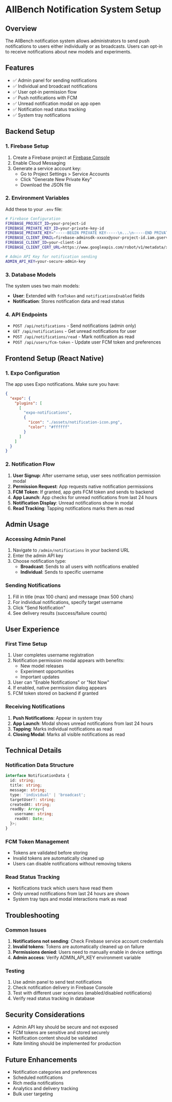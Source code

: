 # AllBench Notification System Setup

## Overview

The AllBench notification system allows administrators to send push notifications to users either individually or as broadcasts. Users can opt-in to receive notifications about new models and experiments.

## Features

- ✅ Admin panel for sending notifications
- ✅ Individual and broadcast notifications
- ✅ User opt-in permission flow
- ✅ Push notifications with FCM
- ✅ Unread notification modal on app open
- ✅ Notification read status tracking
- ✅ System tray notifications

## Backend Setup

### 1. Firebase Setup

1. Create a Firebase project at [Firebase Console](https://console.firebase.google.com/)
2. Enable Cloud Messaging
3. Generate a service account key:
   - Go to Project Settings > Service Accounts
   - Click "Generate New Private Key"
   - Download the JSON file

### 2. Environment Variables

Add these to your `.env` file:

```bash
# Firebase Configuration
FIREBASE_PROJECT_ID=your-project-id
FIREBASE_PRIVATE_KEY_ID=your-private-key-id
FIREBASE_PRIVATE_KEY="-----BEGIN PRIVATE KEY-----\n...\n-----END PRIVATE KEY-----\n"
FIREBASE_CLIENT_EMAIL=firebase-adminsdk-xxxxx@your-project-id.iam.gserviceaccount.com
FIREBASE_CLIENT_ID=your-client-id
FIREBASE_CLIENT_CERT_URL=https://www.googleapis.com/robot/v1/metadata/x509/firebase-adminsdk-xxxxx%40your-project-id.iam.gserviceaccount.com

# Admin API Key for notification sending
ADMIN_API_KEY=your-secure-admin-key
```

### 3. Database Models

The system uses two main models:

- **User**: Extended with `fcmToken` and `notificationsEnabled` fields
- **Notification**: Stores notification data and read status

### 4. API Endpoints

- `POST /api/notifications` - Send notifications (admin only)
- `GET /api/notifications` - Get unread notifications for user
- `POST /api/notifications/read` - Mark notification as read
- `POST /api/users/fcm-token` - Update user FCM token and preferences

## Frontend Setup (React Native)

### 1. Expo Configuration

The app uses Expo notifications. Make sure you have:

```json
{
  "expo": {
    "plugins": [
      [
        "expo-notifications",
        {
          "icon": "./assets/notification-icon.png",
          "color": "#ffffff"
        }
      ]
    ]
  }
}
```

### 2. Notification Flow

1. **User Signup**: After username setup, user sees notification permission modal
2. **Permission Request**: App requests native notification permissions
3. **FCM Token**: If granted, app gets FCM token and sends to backend
4. **App Launch**: App checks for unread notifications from last 24 hours
5. **Notification Display**: Unread notifications show in modal
6. **Read Tracking**: Tapping notifications marks them as read

## Admin Usage

### Accessing Admin Panel

1. Navigate to `/admin/notifications` in your backend URL
2. Enter the admin API key
3. Choose notification type:
   - **Broadcast**: Sends to all users with notifications enabled
   - **Individual**: Sends to specific username

### Sending Notifications

1. Fill in title (max 100 chars) and message (max 500 chars)
2. For individual notifications, specify target username
3. Click "Send Notification"
4. See delivery results (success/failure counts)

## User Experience

### First Time Setup

1. User completes username registration
2. Notification permission modal appears with benefits:
   - New model releases
   - Experiment opportunities
   - Important updates
3. User can "Enable Notifications" or "Not Now"
4. If enabled, native permission dialog appears
5. FCM token stored on backend if granted

### Receiving Notifications

1. **Push Notifications**: Appear in system tray
2. **App Launch**: Modal shows unread notifications from last 24 hours
3. **Tapping**: Marks individual notifications as read
4. **Closing Modal**: Marks all visible notifications as read

## Technical Details

### Notification Data Structure

```typescript
interface NotificationData {
  id: string;
  title: string;
  message: string;
  type: 'individual' | 'broadcast';
  targetUser?: string;
  createdAt: string;
  readBy: Array<{
    username: string;
    readAt: Date;
  }>;
}
```

### FCM Token Management

- Tokens are validated before storing
- Invalid tokens are automatically cleaned up
- Users can disable notifications without removing tokens

### Read Status Tracking

- Notifications track which users have read them
- Only unread notifications from last 24 hours are shown
- System tray taps and modal interactions mark as read

## Troubleshooting

### Common Issues

1. **Notifications not sending**: Check Firebase service account credentials
2. **Invalid tokens**: Tokens are automatically cleaned up on failure
3. **Permissions denied**: Users need to manually enable in device settings
4. **Admin access**: Verify ADMIN_API_KEY environment variable

### Testing

1. Use admin panel to send test notifications
2. Check notification delivery in Firebase Console
3. Test with different user scenarios (enabled/disabled notifications)
4. Verify read status tracking in database

## Security Considerations

- Admin API key should be secure and not exposed
- FCM tokens are sensitive and stored securely
- Notification content should be validated
- Rate limiting should be implemented for production

## Future Enhancements

- Notification categories and preferences
- Scheduled notifications
- Rich media notifications
- Analytics and delivery tracking
- Bulk user targeting